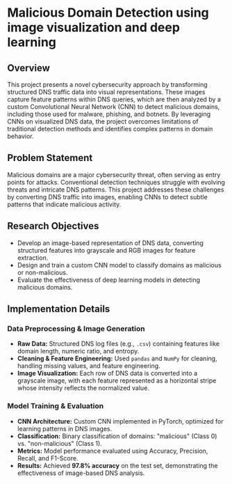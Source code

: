 # Malicious Domain Detection using image visualization and deep learning

## Overview

This project presents a novel cybersecurity approach by transforming structured DNS traffic data into visual representations. These images capture feature patterns within DNS queries, which are then analyzed by a custom Convolutional Neural Network (CNN) to detect malicious domains, including those used for malware, phishing, and botnets. By leveraging CNNs on visualized DNS data, the project overcomes limitations of traditional detection methods and identifies complex patterns in domain behavior.

## Problem Statement

Malicious domains are a major cybersecurity threat, often serving as entry points for attacks. Conventional detection techniques struggle with evolving threats and intricate DNS patterns. This project addresses these challenges by converting DNS traffic into images, enabling CNNs to detect subtle patterns that indicate malicious activity.

## Research Objectives

- Develop an image-based representation of DNS data, converting structured features into grayscale and RGB images for feature extraction.
- Design and train a custom CNN model to classify domains as malicious or non-malicious.
- Evaluate the effectiveness of deep learning models in detecting malicious domains.

## Implementation Details

### Data Preprocessing & Image Generation

- **Raw Data:** Structured DNS log files (e.g., `.csv`) containing features like domain length, numeric ratio, and entropy.  
- **Cleaning & Feature Engineering:** Used `pandas` and `NumPy` for cleaning, handling missing values, and feature engineering.   
- **Image Visualization:** Each row of DNS data is converted into a grayscale image, with each feature represented as a horizontal stripe whose intensity reflects the normalized value.  

### Model Training & Evaluation

- **CNN Architecture:** Custom CNN implemented in PyTorch, optimized for learning patterns in DNS images.  
- **Classification:** Binary classification of domains: "malicious" (Class 0) vs. "non-malicious" (Class 1).  
- **Metrics:** Model performance evaluated using Accuracy, Precision, Recall, and F1-Score.  
- **Results:** Achieved **97.8% accuracy** on the test set, demonstrating the effectiveness of image-based DNS analysis.

